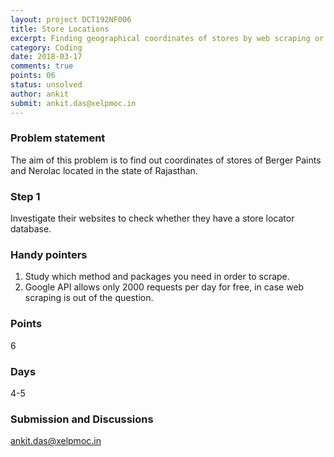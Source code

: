 ```yaml
---
layout: project DCT192NF006
title: Store Locations
excerpt: Finding geographical coordinates of stores by web scraping or Google API
category: Coding
date: 2018-03-17
comments: true
points: 06
status: unsolved
author: ankit
submit: ankit.das@xelpmoc.in
---
```


### Problem statement
The aim of this problem is to find out coordinates of stores of Berger Paints and Nerolac located in the state of Rajasthan.

### Step 1
Investigate their websites to check whether they have a store locator database.

### Handy pointers
1. Study which method and packages you need in order to scrape.
2. Google API allows only 2000 requests per day for free, in case web scraping is out of the question.

### Points
6

### Days
4-5

### Submission and Discussions
ankit.das@xelpmoc.in
